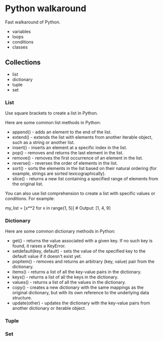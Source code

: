 # Python walkaround

Fast walkaround of Python.

- variables
- loops
- conditions
- classes

## Collections

- list
- dictionary
- tuple
- set

### List
Use square brackets to create a list in Python.

Here are some common list methods in Python:

- append() - adds an element to the end of the list.
- extend() - extends the list with elements from another iterable object, such as a string or another list.
- insert() - inserts an element at a specific index in the list.
- pop() - removes and returns the last element in the list.
- remove() - removes the first occurrence of an element in the list.
- reverse() - reverses the order of elements in the list.
- sort() - sorts the elements in the list based on their natural ordering (for example, strings are sorted lexicographically).
- slice() - returns a new list containing a specified range of elements from the original list.

You can also use list comprehension to create a list with specific values or conditions. For example:

my_list = [x**2 for x in range(1, 5)] # Output: [1, 4, 9]

### Dictionary
Here are some common dictionary methods in Python:

- get() - returns the value associated with a given key. If no such key is found, it raises a KeyError.
- setdefault(key, default) - sets the value of the specified key to the default value if it doesn't exist yet.
- popitem() - removes and returns an arbitrary (key, value) pair from the dictionary.
- items() - returns a list of all the key-value pairs in the dictionary.
- keys() - returns a list of all the keys in the dictionary.
- values() - returns a list of all the values in the dictionary.
- copy() - creates a new dictionary with the same mappings as the original dictionary, but with its own reference to the underlying data structure.
- update(other) - updates the dictionary with the key-value pairs from another dictionary or iterable object.

### Tuple

### Set